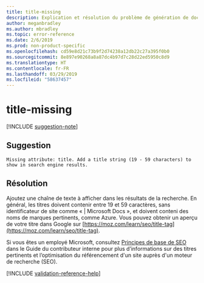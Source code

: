 ```yaml
---
title: title-missing
description: Explication et résolution du problème de génération de documents title-missing
author: meganbradley
ms.author: mbradley
ms.topic: error-reference
ms.date: 2/6/2019
ms.prod: non-product-specific
ms.openlocfilehash: cd59e8d21c73b9f2d74238a12db22c27a395f0b0
ms.sourcegitcommit: 8e897e90268a8a87dc4b97d7c28d22ed5950c8d9
ms.translationtype: HT
ms.contentlocale: fr-FR
ms.lasthandoff: 03/29/2019
ms.locfileid: "58637457"
---
```

# <a name="title-missing"></a>title-missing

[!INCLUDE [suggestion-note](includes/suggestion-note.md)]

## <a name="suggestion"></a>Suggestion

`Missing attribute: title. Add a title string (19 - 59 characters) to show in search engine results.`

## <a name="resolution"></a>Résolution

Ajoutez une chaîne de texte à afficher dans les résultats de la recherche. En général, les titres doivent contenir entre 19 et 59 caractères, sans identificateur de site comme « | Microsoft Docs », et doivent conteni des noms de marques pertinents, comme Azure. Vous pouvez obtenir un aperçu de votre titre dans Google sur [https://moz.com/learn/seo/title-tag](https://moz.com/learn/seo/title-tag).

Si vous êtes un employé Microsoft, consultez [Principes de base de SEO](https://review.docs.microsoft.com/en-us/help/contribute/contribute-how-to-write-seo-basics?branch=master) dans le Guide du contributeur interne pour plus d’informations sur des titres pertinents et l’optimisation du référencement d'un site auprès d'un moteur de recherche (SEO).

[!INCLUDE [validation-reference-help](includes/validation-reference-help.md)]
